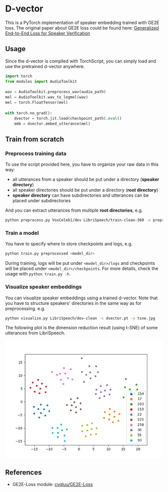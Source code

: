 # D-vector

This is a PyTorch implementation of speaker embedding trained with GE2E loss.
The original paper about GE2E loss could be found here: [Generalized End-to-End Loss for Speaker Verification](https://arxiv.org/abs/1710.10467)

## Usage

Since the d-vector is compiled with TorchScript, you can simply load and use the pretrained d-vector anywhere.

```python
import torch
from modules import AudioToolkit

wav = AudioToolkit.preprocess_wav(audio_path)
mel = AudioToolkit.wav_to_logmel(wav)
mel = torch.FloatTensor(mel)

with torch.no_grad():
    dvector = torch.jit.load(checkpoint_path).eval()
    emb = dvector.embed_utterance(mel)
```

## Train from scratch

### Preprocess training data

To use the script provided here, you have to organize your raw data in this way:

- all utterances from a speaker should be put under a directory (**speaker directory**)
- all speaker directories should be put under a directory (**root directory**)
- **speaker directory** can have subdirectories and utterances can be placed under subdirectories

And you can extract utterances from multiple **root directories**, e.g.

```bash
python preprocess.py VoxCeleb1/dev LibriSpeech/train-clean-360 -o preprocessed
```

### Train a model

You have to specify where to store checkpoints and logs, e.g.

```bash
python train.py preprocessed <model_dir>
```

During training, logs will be put under `<model_dir>/logs` and checkpoints will be placed under `<model_dir>/checkpoints`.
For more details, check the usage with `python train.py -h`.

### Visualize speaker embeddings

You can visualize speaker embeddings using a trained d-vector.
Note that you have to structure speakers' directories in the same way as for preprocessing.
e.g.

```bash
python visualize.py LibriSpeech/dev-clean -c dvector.pt -o tsne.jpg
```

The following plot is the dimension reduction result (using t-SNE) of some utterances from LibriSpeech.

![TSNE result](images/tsne.png)

## References

- GE2E-Loss module: [cvqluu/GE2E-Loss](https://github.com/cvqluu/GE2E-Loss)
